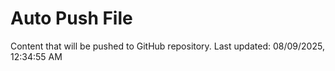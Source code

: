 # Auto Push File

Content that will be pushed to GitHub repository.
Last updated: 08/09/2025, 12:34:55 AM